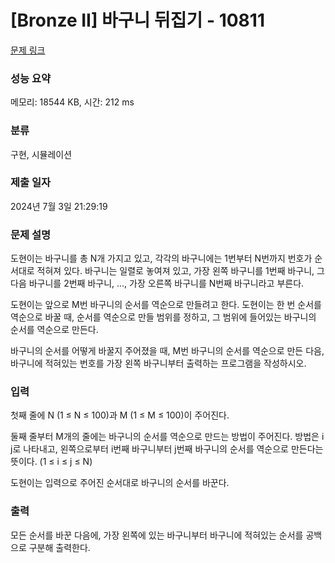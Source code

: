 # [Bronze II] 바구니 뒤집기 - 10811 

[문제 링크](https://www.acmicpc.net/problem/10811) 

### 성능 요약

메모리: 18544 KB, 시간: 212 ms

### 분류

구현, 시뮬레이션

### 제출 일자

2024년 7월 3일 21:29:19

### 문제 설명

<p>도현이는 바구니를 총 N개 가지고 있고, 각각의 바구니에는 1번부터 N번까지 번호가 순서대로 적혀져 있다. 바구니는 일렬로 놓여져 있고, 가장 왼쪽 바구니를 1번째 바구니, 그 다음 바구니를 2번째 바구니, ..., 가장 오른쪽 바구니를 N번째 바구니라고 부른다. </p>

<p>도현이는 앞으로 M번 바구니의 순서를 역순으로 만들려고 한다. 도현이는 한 번 순서를 역순으로 바꿀 때, 순서를 역순으로 만들 범위를 정하고, 그 범위에 들어있는 바구니의 순서를 역순으로 만든다.</p>

<p>바구니의 순서를 어떻게 바꿀지 주어졌을 때, M번 바구니의 순서를 역순으로 만든 다음, 바구니에 적혀있는 번호를 가장 왼쪽 바구니부터 출력하는 프로그램을 작성하시오.</p>

### 입력 

 <p>첫째 줄에 N (1 ≤ N ≤ 100)과 M (1 ≤ M ≤ 100)이 주어진다.</p>

<p>둘째 줄부터 M개의 줄에는 바구니의 순서를 역순으로 만드는 방법이 주어진다. 방법은 i j로 나타내고, 왼쪽으로부터 i번째 바구니부터 j번째 바구니의 순서를 역순으로 만든다는 뜻이다. (1 ≤ i ≤ j ≤ N)</p>

<p>도현이는 입력으로 주어진 순서대로 바구니의 순서를 바꾼다.</p>

### 출력 

 <p>모든 순서를 바꾼 다음에, 가장 왼쪽에 있는 바구니부터 바구니에 적혀있는 순서를 공백으로 구분해 출력한다.</p>

